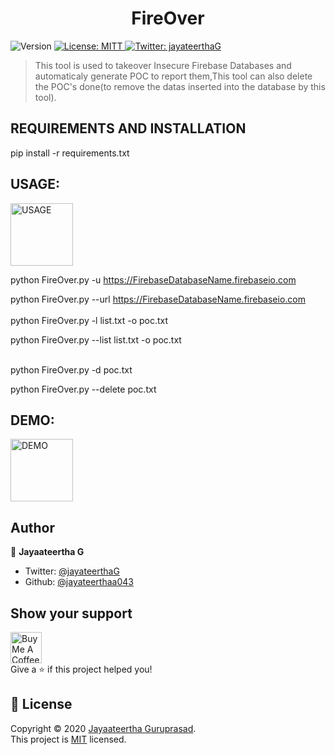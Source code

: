 <h1 align="center">FireOver</h1>
<p>
  <img alt="Version" src="https://img.shields.io/badge/version-1.0.2-blue.svg?cacheSeconds=2592000" />
  <a href="https://github.com/jayateertha043/FireOver/blob/master/LICENCE.txt" target="_blank">
    <img alt="License: MITT" src="https://img.shields.io/badge/License-MITT-yellow.svg" />
  </a>
  <a href="https://twitter.com/jayateerthaG" target="_blank">
    <img alt="Twitter: jayateerthaG" src="https://img.shields.io/twitter/follow/jayateerthaG.svg?style=social" />
  </a>
</p>

> This tool is used to takeover Insecure Firebase Databases and automaticaly generate POC to report them,This tool can also delete the POC's done(to remove the datas inserted into the database by this tool).

## REQUIREMENTS AND INSTALLATION

pip install -r requirements.txt


## USAGE:
<img alt="USAGE" src="https://github.com/jayateertha043/FireOver/blob/master/usage.PNG" style="height:100px;width:100px;"><br />

python FireOver.py -u https://FirebaseDatabaseName.firebaseio.com

python FireOver.py --url https://FirebaseDatabaseName.firebaseio.com 
<br /><br />
python FireOver.py -l list.txt -o poc.txt

python FireOver.py --list list.txt -o poc.txt
<br /><br />

python FireOver.py -d poc.txt

python FireOver.py --delete poc.txt

## DEMO:

<img alt="DEMO" src="https://github.com/jayateertha043/FireOver/blob/master/demo.PNG" style="height:100px;width:100px;"><br />


## Author

👤 **Jayaateertha G**

* Twitter: [@jayateerthaG](https://twitter.com/jayateerthaG)
* Github: [@jayateerthaa043](https://github.com/jayateerthaa043)

## Show your support
<a href="https://www.buymeacoffee.com/en3EoKG7j" target="_blank"><img src="https://cdn.buymeacoffee.com/buttons/default-orange.png" alt="Buy Me A Coffee" style="height: 50px;width:50px;" ></a><br />
Give a ⭐️ if this project helped you!


## 📝 License

Copyright © 2020 [Jayaateertha Guruprasad](https://github.com/jayateerthaa043).<br />
This project is [MIT](https://github.com/jayateertha043/FireOver/blob/master/LICENCE.txt) licensed.

